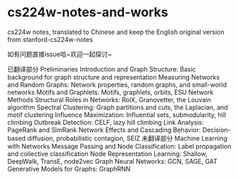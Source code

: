 # cs224w-notes-and-works
cs224w notes, translated to Chinese and keep the English original version from stanford-cs224w-notes

如有问题直接issue哈~欢迎一起探讨~

已翻译部分
Preliminaries
  Introduction and Graph Structure: Basic background for graph structure and representation
  Measuring Networks and Random Graphs: Network properties, random graphs, and small-world networks
  Motifs and Graphlets: Motifs, graphlets, orbits, ESU
Network Methods
  Structural Roles in Networks: RolX, Granovetter, the Louvain algorithm
  Spectral Clustering: Graph partitions and cuts, the Laplacian, and motif clustering
  Influence Maximization: Influential sets, submodularity, hill climbing
  Outbreak Detection: CELF, lazy hill climbing
  Link Analysis: PageRank and SimRank
  Network Effects and Cascading Behavior: Decision-based diffusion, probabilistic contagion, SEIZ
未翻译部分
Machine Learning with Networks
  Message Passing and Node Classification: Label propagation and collective classification
  Node Representation Learning: Shallow, DeepWalk, TransE, node2vec
  Graph Neural Networks: GCN, SAGE, GAT
  Generative Models for Graphs: GraphRNN
